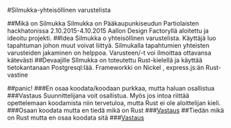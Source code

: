 #Silmukka-yhteisöllinen varustelista

##Mikä on Silmukka
Silmukka on Pääkaupunkiseudun Partiolaisten hackhatonissa 2.10.2015-4.10.2015 Aallon Design 
Factoryllä aloitettu ja ideoitu projekti. 
##Idea
Silmukka o yhteisöllinen varustelista. Käyttäjä luo tapahtuman johon muut voivat liittyä.
Silmukalla tapahtumien yhteisten varusteiden jakaminen on helppoa. Varusteen/-t voi ilmoittaa 
ottavansa kätevästi
##Devaajille
SIlmukka on toteutettu Rust-kielellä ja käyttää tietokantanaan Postgresql:lää. Frameworkki on Nickel
, express.js:än Rust-vastine

##panic!
###En osaa koodata/koodaan purkkaa, mutta haluan osallistua
###Vastaus 
Suunnittelijana voit osallistua. Myös jos intoa riittää opettelemaan koodamista niin tervetuloa,
mutta Rust ei ole aloittelijan kieli.
###Osaan koodata mutta en tiedä mikä on Rust
###[Vastaus](http://lmgtfy.com/?q=Rust+language)
##Tiedän mikä on Rust mutta en osaa koodata sitä
###[Vastaus](https://doc.rust-lang.org/book/)
 
